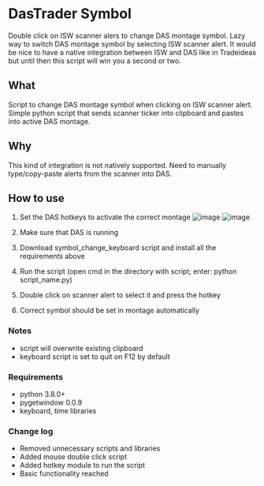 # DasTrader Symbol 
Double click on ISW scanner alers to change DAS montage symbol.
Lazy way to switch DAS montage symbol by selecting ISW scanner alert. 
It would be nice to have a native integration between ISW and DAS like in Tradeideas but until then this script will win you a second or two. 

## What
Script to change DAS montage symbol when clicking on ISW scanner alert.
Simple python script that sends scanner ticker into clipboard and pastes into active DAS montage.

## Why
This kind of integration is not natively supported. Need to manually type/copy-paste alerts from the scanner into DAS.

## How to use
1. Set the DAS hotkeys to activate the correct montage
![image](https://user-images.githubusercontent.com/6221944/209818665-bf9aa826-8ef3-4f64-8175-a2f436b9e5cf.png)
![image](https://user-images.githubusercontent.com/6221944/209818804-2ea13a8e-0590-4483-8e1c-e87a3fb608e0.png)

2. Make sure that DAS is running
3. Download symbol_change_keyboard script and install all the requirements above
4. Run the script (open cmd in the directory with script; enter: python script_name.py)
5. Double click on scanner alert to select it and press the hotkey
6. Correct symbol should be set in montage automatically

### Notes
- script will overwrite existing clipboard
- keyboard script is set to quit on F12 by default

### Requirements
- python 3.8.0+
- pygetwindow 0.0.9
- keyboard, time libraries

### Change log
- Removed unnecessary scripts and libraries
- Added mouse double click script
- Added hotkey module to run the script
- Basic functionality reached
